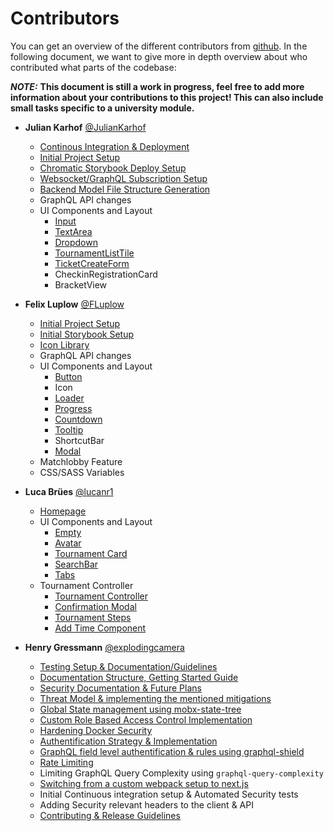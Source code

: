 # Contributors

You can get an overview of the different contributors from [github](../../graphs/contributors). In the following document, we want to give more in depth overview about who contributed what parts of the codebase:

**_NOTE:_** **This document is still a work in progress, feel free to add more information about your contributions to this project! This can also include small tasks specific to a university module.**

- **Julian Karhof** [@JulianKarhof](https://github.com/JulianKarhof)

  - [Continous Integration & Deployment](https://github.com/JulianKarhof/etournity/commit/f38ff98cdc07284a882077877dcbf04e558efdad)
  - [Initial Project Setup](https://github.com/JulianKarhof/etournity/pull/1)
  - [Chromatic Storybook Deploy Setup](https://github.com/JulianKarhof/etournity/commit/1d7b88c3890ac2157d93d93142bd1d46319bfe09)
  - [Websocket/GraphQL Subscription Setup](https://github.com/JulianKarhof/etournity/commit/20607c6635bd718ad43d871eb3df811317ea5ba6)
  - [Backend Model File Structure Generation](https://github.com/JulianKarhof/etournity/commit/53d86ab4e94d59a032edcfc2739d8419c4060179)
  - GraphQL API changes
  - UI Components and Layout
    - [Input](https://github.com/JulianKarhof/etournity/commit/5bb2463d763f57b7b6d11f6d1e70dd116ea95e83)
    - [TextArea](https://github.com/JulianKarhof/etournity/commit/738f662fedb73235f8601bc39b3447a494c777c3)
    - [Dropdown](https://github.com/JulianKarhof/etournity/commit/1d7b88c3890ac2157d93d93142bd1d46319bfe09)
    - [TournamentListTile](https://github.com/JulianKarhof/etournity/commit/95d134fe41522333befc4ec82fe7494d5094a10a)
    - [TicketCreateForm](https://github.com/JulianKarhof/etournity/pull/350)
    - CheckinRegistrationCard
    - BracketView

- **Felix Luplow** [@FLuplow](https://github.com/FLuplow)

  - [Initial Project Setup](https://github.com/JulianKarhof/etournity/pull/1)
  - [Initial Storybook Setup](https://github.com/JulianKarhof/etournity/pull/62)
  - [Icon Library](https://github.com/JulianKarhof/etournity/pull/169)
  - GraphQL API changes
  - UI Components and Layout
    - [Button](https://github.com/JulianKarhof/etournity/pull/165)
    - Icon
    - [Loader](https://github.com/JulianKarhof/etournity/pull/211)
    - [Progress](https://github.com/JulianKarhof/etournity/pull/246)
    - [Countdown](https://github.com/JulianKarhof/etournity/pull/260)
    - [Tooltip](https://github.com/JulianKarhof/etournity/pull/220)
    - ShortcutBar
    - [Modal](https://github.com/JulianKarhof/etournity/pull/188)
  - Matchlobby Feature
  - CSS/SASS Variables

- **Luca Brües** [@lucanr1](https://github.com/lucanr1)

  - [Homepage](https://github.com/JulianKarhof/etournity/pull/333/commits/fcb6b47219247659971395e7c73282ed292255fe)
  - UI Components and Layout
    - [Empty](https://github.com/JulianKarhof/etournity/commit/87a49cc2f220740c09914aa3a3539fee727f9ad0)
    - [Avatar](https://github.com/JulianKarhof/etournity/commit/23dabd19f6f262b672f3ed23755f5f328359b742)
    - [Tournament Card](https://github.com/JulianKarhof/etournity/commit/332a096f6ab1ff242607051b763e7555c674c233)
    - [SearchBar](https://github.com/JulianKarhof/etournity/commit/f08e8b1e8c1752d71b659300ddd61bb38646068a)
    - [Tabs](https://github.com/JulianKarhof/etournity/commit/785aa2dd09da58a6c9286483bd0c76a73382c942)
  - Tournament Controller
    - [Tournament Controller](https://github.com/JulianKarhof/etournity/pull/368)
    - [Confirmation Modal](https://github.com/JulianKarhof/etournity/commit/e70a56a4fd860a14b8bd0af50f3d20353dfd2de3)
    - [Tournament Steps](https://github.com/JulianKarhof/etournity/commit/ac90eb8a92cc414d51db1d1bbff49ae40208e849)
    - [Add Time Component](https://github.com/JulianKarhof/etournity/pull/366)

- **Henry Gressmann** [@explodingcamera](https://github.com/explodingcamera)

  - [Testing Setup & Documentation/Guidelines](https://github.com/JulianKarhof/etournity/commit/d43ba79acb5a6766583baf343d8684bd4f91b580)
  - [Documentation Structure, Getting Started Guide](https://github.com/JulianKarhof/etournity/tree/develop/docs)
  - [Security Documentation & Future Plans](https://github.com/JulianKarhof/etournity/commit/b6811ac3ca4bbf655731e36e50b04d809543c881)
  - [Threat Model & implementing the mentioned mitigations](https://github.com/etournity/threat-model)
  - [Global State management using mobx-state-tree](https://github.com/JulianKarhof/etournity/tree/develop/packages/client/stores)
  - [Custom Role Based Access Control Implementation](https://github.com/JulianKarhof/etournity/tree/develop/packages/rbac)
  - [Hardening Docker Security](https://github.com/JulianKarhof/etournity/commits/exp/docker-image)
  - [Authentification Strategy & Implementation](https://github.com/JulianKarhof/etournity/blob/develop/packages/server/src/auth.ts)
  - [GraphQL field level authentification & rules using graphql-shield](https://github.com/JulianKarhof/etournity/blob/develop/packages/server/src/permissions/index.ts)
  - [Rate Limiting](https://github.com/JulianKarhof/etournity/blob/chore/security/packages/server/src/ratelimit.ts)
  - Limiting GraphQL Query Complexity using `graphql-query-complexity`
  - [Switching from a custom webpack setup to next.js](https://github.com/JulianKarhof/etournity/commit/41b609d0c5d029fbd4d0329983060e3e91b0e841)
  - Initial Continuous integration setup & Automated Security tests
  - Adding Security relevant headers to the client & API
  - [Contributing & Release Guidelines](https://github.com/JulianKarhof/etournity/commit/9c80fa428f092cceccc4d130021bc62be22e4da2)
